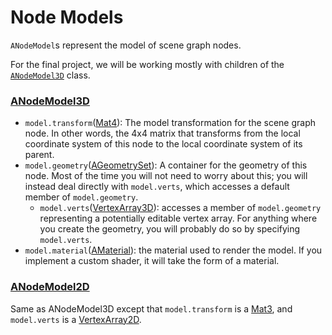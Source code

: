 # Node Models

`ANodeModel`s represent the model of scene graph nodes.

For the final project, we will be working mostly with children of the [`ANodeModel3D`](./ANodeModel3D.ts) class. 

### [ANodeModel3D](./ANodeModel3D.ts) 

- `model.transform`([Mat4](../../math/linalg/3D/Mat4.ts)): The model transformation for the scene graph node. In other words, the 4x4 matrix that transforms from the local coordinate system of this node to the local coordinate system of its parent. 
- `model.geometry`([AGeometrySet](../../math/geometry/AGeometrySet.ts)): A container for the geometry of this node. Most of the time you will not need to worry about this; you will instead deal directly with `model.verts`, which accesses a default member of `model.geometry`.
  - `model.verts`([VertexArray3D](../../math/geometry/VertexArray3D.ts)): accesses a member of `model.geometry` representing a potentially editable vertex array. For anything where you create the geometry, you will probably do so by specifying `model.verts`. 
- `model.material`([AMaterial](../../rendering/material/AMaterial.ts)): the material used to render the model. If you implement a custom shader, it will take the form of a material.



### [ANodeModel2D](./ANodeModel2D.ts)
Same as ANodeModel3D except that `model.transform` is a [Mat3](../../math/linalg/2D/Mat3.ts), and `model.verts` is a [VertexArray2D](../../math/geometry/VertexArray2D.ts).
